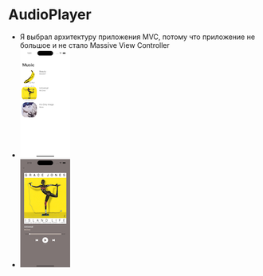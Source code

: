 # **AudioPlayer** 
- Я выбрал архитектуру приложения MVC, потому что приложение не большое и не стало Massive View Controller
- ![MainViewController](https://github.com/AndrewTsurkan/AudioPlayer/blob/main/Simulator%20Screenshot%20-%20iPhone%2014%20Pro%20-%202023-06-07%20at%2001.51.25.png)
- ![PlayerViewController](https://github.com/AndrewTsurkan/AudioPlayer/blob/main/Simulator%20Screenshot%20-%20iPhone%2014%20Pro%20-%202023-06-07%20at%2002.13.42.png)

